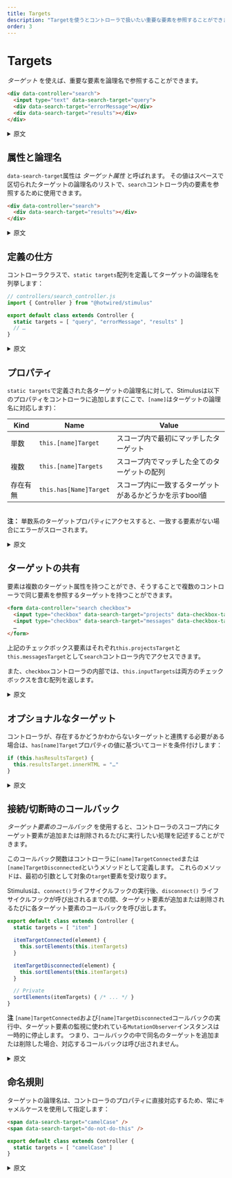 ```yaml
---
title: Targets
description: "Targetを使うとコントローラで扱いたい重要な要素を参照することができます"
order: 3
---
```


# Targets

_ターゲット_ を使えば、重要な要素を論理名で参照することができます。

```html
<div data-controller="search">
  <input type="text" data-search-target="query">
  <div data-search-target="errorMessage"></div>
  <div data-search-target="results"></div>
</div>
```

<details>
    <summary>原文</summary>
_Targets_ let you reference important elements by name.

```html
<div data-controller="search">
  <input type="text" data-search-target="query">
  <div data-search-target="errorMessage"></div>
  <div data-search-target="results"></div>
</div>
```
</details>

## 属性と論理名

`data-search-target`属性は _ターゲット属性_ と呼ばれます。 その値はスペースで区切られたターゲットの論理名のリストで、`search`コントローラ内の要素を参照するために使用できます。

```html
<div data-controller="search">
  <div data-search-target="results"></div>
</div>
```

<details>
    <summary>原文</summary>
The `data-search-target` attribute is called a _target attribute_, and its value is a space-separated list of _target names_ which you can use to refer to the element in the `search` controller.

```html
<div data-controller="s​earch">
  <div data-search-target="results"></div>
</div>
```
</details>

## 定義の仕方

コントローラクラスで、`static targets`配列を定義してターゲットの論理名を列挙します：

```js
// controllers/search_controller.js
import { Controller } from "@hotwired/stimulus"

export default class extends Controller {
  static targets = [ "query", "errorMessage", "results" ]
  // …
}
```

<details>
    <summary>原文</summary>
Define target names in your controller class using the `static targets` array:

```js
// controllers/search_controller.js
import { Controller } from "@hotwired/stimulus"

export default class extends Controller {
  static targets = [ "query", "errorMessage", "results" ]
  // …
}
```
</details>

## プロパティ

`static targets`で定義された各ターゲットの論理名に対して、Stimulusは以下のプロパティをコントローラに追加します(ここで、`[name]`はターゲットの論理名に対応します)：

Kind        | Name                   | Value
----------- | ---------------------- | -----
単数      | `this.[name]Target`    | スコープ内で最初にマッチしたターゲット
複数      | `this.[name]Targets`   | スコープ内でマッチした全てのターゲットの配列
存在有無  | `this.has[Name]Target` | スコープ内に一致するターゲットがあるかどうかを示すbool値

<br>**注：** 単数系のターゲットプロパティにアクセスすると、一致する要素がない場合にエラーがスローされます。

<details>
    <summary>原文</summary>
For each target name defined in the `static targets` array, Stimulus adds the following properties to your controller, where `[name]` corresponds to the target's name:

Kind        | Name                   | Value
----------- | ---------------------- | -----
Singular    | `this.[name]Target`    | The first matching target in scope
Plural      | `this.[name]Targets`   | An array of all matching targets in scope
Existential | `this.has[Name]Target` | A boolean indicating whether there is a matching target in scope

<br>**Note:** Accessing the singular target property will throw an error when there is no matching element.
</details>

## ターゲットの共有

要素は複数のターゲット属性を持つことができ、そうすることで複数のコントローラで同じ要素を参照するターゲットを持つことができます。

```html
<form data-controller="search checkbox">
  <input type="checkbox" data-search-target="projects" data-checkbox-target="input">
  <input type="checkbox" data-search-target="messages" data-checkbox-target="input">
  …
</form>
```

上記のチェックボックス要素はそれぞれ`this.projectsTarget`と`this.messagesTarget`として`search`コントローラ内でアクセスできます。

また、`checkbox`コントローラの内部では、`this.inputTargets`は両方のチェックボックスを含む配列を返します。

<details>
    <summary>原文</summary>
Elements can have more than one target attribute, and it's common for targets to be shared by multiple controllers.

```html
<form data-controller="search checkbox">
  <input type="checkbox" data-search-target="projects" data-checkbox-target="input">
  <input type="checkbox" data-search-target="messages" data-checkbox-target="input">
  …
</form>
```

In the example above, the checkboxes are accessible inside the `search` controller as `this.projectsTarget` and `this.messagesTarget`, respectively.

Inside the `checkbox` controller, `this.inputTargets` returns an array with both checkboxes.

</details>

## オプショナルなターゲット

コントローラが、存在するかどうかわからないターゲットと連携する必要がある場合は、`has[name]Target`プロパティの値に基づいてコードを条件付けします：

```js
if (this.hasResultsTarget) {
  this.resultsTarget.innerHTML = "…"
}
```

<details>
    <summary>原文</summary>
If your controller needs to work with a target which may or may not be present, condition your code based on the value of the existential target property:

```js
if (this.hasResultsTarget) {
  this.resultsTarget.innerHTML = "…"
}
```
</details>

## 接続/切断時のコールバック

_ターゲット要素のコールバック_ を使用すると、コントローラのスコープ内にターゲット要素が追加または削除されるたびに実行したい処理を記述することができます。

このコールバック関数はコントローラに`[name]TargetConnected`または`[name]TargetDisconnected`というメソッドとして定義します。 これらのメソッドは、最初の引数として対象の`target`要素を受け取ります。

Stimulusは、`connect()`ライフサイクルフックの実行後、`disconnect()` ライフサイクルフックが呼び出されるまでの間、ターゲット要素が追加または削除されるたびに各ターゲット要素のコールバックを呼び出します。

```js
export default class extends Controller {
  static targets = [ "item" ]

  itemTargetConnected(element) {
    this.sortElements(this.itemTargets)
  }

  itemTargetDisconnected(element) {
    this.sortElements(this.itemTargets)
  }

  // Private
  sortElements(itemTargets) { /* ... */ }
}
```

**注** `[name]TargetConnected`および`[name]TargetDisconnected`コールバックの実行中、ターゲット要素の監視に使われている`MutationObserver`インスタンスは一時的に停止します。 つまり、コールバックの中で同名のターゲットを追加または削除した場合、対応するコールバックは呼び出されません。

<details>
    <summary>原文</summary>
Target _element callbacks_ let you respond whenever a target element is added or
removed within the controller's element.

Define a method `[name]TargetConnected` or `[name]TargetDisconnected` in the controller, where `[name]` is the name of the target you want to observe for additions or removals. The method receives the element as the first argument.

Stimulus invokes each element callback any time its target elements are added or removed after `connect()` and before `disconnect()` lifecycle hooks.

```js
export default class extends Controller {
  static targets = [ "item" ]

  itemTargetConnected(element) {
    this.sortElements(this.itemTargets)
  }

  itemTargetDisconnected(element) {
    this.sortElements(this.itemTargets)
  }

  // Private
  sortElements(itemTargets) { /* ... */ }
}
```

**Note** During the execution of `[name]TargetConnected` and
`[name]TargetDisconnected` callbacks, the `MutationObserver` instances behind
the scenes are paused. This means that if a callback add or removes a target
with a matching name, the corresponding callback _will not_ be invoked again.
</details>

## 命名規則

ターゲットの論理名は、コントローラのプロパティに直接対応するため、常にキャメルケースを使用して指定します：

```html
<span data-search-target="camelCase" />
<span data-search-target="do-not-do-this" />
```

```js
export default class extends Controller {
  static targets = [ "camelCase" ]
}
```

<details>
    <summary>原文</summary>
Always use camelCase to specify target names, since they map directly to properties on your controller:

```html
<span data-search-target="camelCase" /> 
<span data-search-target="do-not-do-this" />
```

```js
export default class extends Controller {
  static targets = [ "camelCase" ]  
}
```
</details>
